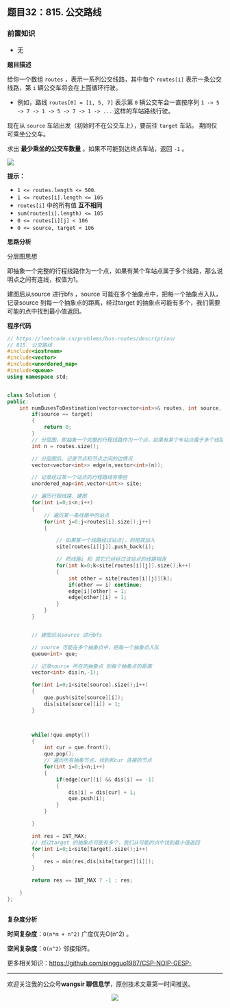 ﻿## 题目32：815. 公交路线

### 前置知识

- 无

**题目描述**

给你一个数组 `routes` ，表示一系列公交线路，其中每个 `routes[i]` 表示一条公交线路，第 `i` 辆公交车将会在上面循环行驶。

- 例如，路线 `routes[0] = [1, 5, 7]` 表示第 `0` 辆公交车会一直按序列 `1 -> 5 -> 7 -> 1 -> 5 -> 7 -> 1 -> ...` 这样的车站路线行驶。

现在从 `source` 车站出发（初始时不在公交车上），要前往 `target` 车站。 期间仅可乘坐公交车。

求出 **最少乘坐的公交车数量** 。如果不可能到达终点车站，返回 `-1` 。

 <img src ="https://cdn.jsdelivr.net/gh/pingguo1987/CSP-NOIP-GESP-/image/pic/图论/图论_题目32：815. 公交路线/image-20241205122757194.png" />



**提示：**

- `1 <= routes.length <= 500`.
- `1 <= routes[i].length <= 105`
- `routes[i]` 中的所有值 **互不相同**
- `sum(routes[i].length) <= 105`
- `0 <= routes[i][j] < 106`
- `0 <= source, target < 106`



**思路分析**

分层图思想

即抽象一个完整的行程线路作为一个点，如果有某个车站点属于多个线路，那么说明点之间有连线，权值为1。

建图后从source 进行bfs ，source 可能在多个抽象点中，把每一个抽象点入队，记录source 到每一个抽象点的距离，经过target 的抽象点可能有多个，我们需要可能的点中找到最小值返回。

**程序代码**

```c++
// https://leetcode.cn/problems/bus-routes/description/
// 815. 公交路线
#include<iostream>
#include<vector>
#include<unordered_map>
#include<queue>
using namespace std;


class Solution {
public:
    int numBusesToDestination(vector<vector<int>>& routes, int source, int target) {
        if(source == target)
        {
            return 0;
        }
        // 分层图，即抽象一个完整的行程线路作为一个点，如果有某个车站点属于多个线路，那么说明点之间有连线，权值为1
        int n = routes.size();

        // 分层图后，记录节点和节点之间的边情况
        vector<vector<int>> edge(n,vector<int>(n));

        // 记录经过某一个站点的行程路线有哪些
        unordered_map<int,vector<int>> site;

        // 遍历行程线路，建图
        for(int i=0;i<n;i++)
        {
            // 遍历某一条线路中的站点
            for(int j=0;j<routes[i].size();j++)
            {

                // 如果某一个线路经过站点j，则把其加入
                site[routes[i][j]].push_back(i);

                // 把线路i 和 其它已经经过该站点的线路相连
                for(int k=0;k<site[routes[i][j]].size();k++)
                {
                    int other = site[routes[i][j]][k];
                    if(other == i) continue;
                    edge[i][other] = 1;
                    edge[other][i] = 1;
                }
            }
        }


        // 建图后从source 进行bfs

        // source 可能在多个抽象点中，把每一个抽象点入队
        queue<int> que;

        // 记录source 所在的抽象点 到每个抽象点的距离
        vector<int> dis(n,-1);

        for(int i=0;i<site[source].size();i++)
        {
            que.push(site[source][i]);
            dis[site[source][i]] = 1; 
        }



        while(!que.empty())
        {
            int cur = que.front();
            que.pop();
            // 遍历所有抽象节点，找到和cur 连接的节点
            for(int i=0;i<n;i++)
            {
                if(edge[cur][i] && dis[i] == -1)
                {
                    dis[i] = dis[cur] + 1;
                    que.push(i);
                }
            }

        }

        int res = INT_MAX;
        // 经过target 的抽象点可能有多个，我们从可能的点中找到最小值返回
        for(int i=0;i<site[target].size();i++)
        {
            res = min(res,dis[site[target][i]]);
        }

        return res == INT_MAX ? -1 : res;

    }
};



```

**复杂度分析**

**时间复杂度**：`O(n*m + n^2)`     广度优先O(n^2) 。

**空间复杂度**：`O(n^2)`   邻接矩阵。



更多相关知识：https://github.com/pingguo1987/CSP-NOIP-GESP-

---

欢迎关注我的公众号**wangsir 聊信息学**，原创技术文章第一时间推送。

<center>
    <img src="https://cdn.jsdelivr.net/gh/pingguo1987/CSP-NOIP-GESP-/image/pic/公众号-扫码版.png">
</center>
